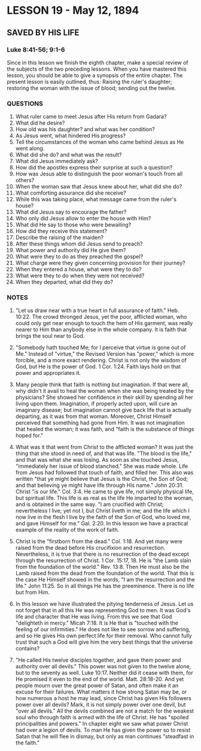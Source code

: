 # LESSON 19 - May 12, 1894

## SAVED BY HIS LIFE
### Luke 8:41-56; 9:1-6

Since in this lesson we finish the eighth chapter, make a special review of the subjects of the two preceding lessons. When you have mastered this lesson, you should be able to give a synopsis of the entire chapter. The present lesson is easily outlined, thus: Raising the ruler's daughter; restoring the woman with the issue of blood; sending out the twelve.

### QUESTIONS

1. What ruler came to meet Jesus after His return from Gadara?
2. What did he desire?
3. How old was his daughter? and what was her condition?
4. As Jesus went, what hindered His progress?
5. Tell the circumstances of the woman who came behind Jesus as He went along.
6. What did she do? and what was the result?
7. What did Jesus immediately ask?
8. How did the apostles express their surprise at such a question?
9. How was Jesus able to distinguish the poor woman's touch from all others?
10. When the woman saw that Jesus knew about her, what did she do?
11. What comforting assurance did she receive?
12. While this was taking place, what message came from the ruler's house?
13. What did Jesus say to encourage the father?
14. Who only did Jesus allow to enter the house with Him?
15. What did He say to those who were bewailing?
16. How did they receive this statement?
17. Describe the raising of the maiden?
18. After these things whom did Jesus send to preach?
19. What power and authority did He give them?
20. What were they to do as they preached the gospel?
21. What charge were they given concerning provision for their journey?
22. When they entered a house, what were they to do?
23. What were they to do when they were not received?
24. When they departed, what did they do?

### NOTES

1. "Let us draw near with a true heart in full assurance of faith." Heb. 10:22. The crowd thronged Jesus, yet the poor, afflicted woman, who could only get near enough to touch the hem of His garment, was really nearer to Him than anybody else in the whole company. It is faith that brings the soul near to God.

2. "Somebody hath touched Me; for I perceive that virtue is gone out of Me." Instead of "virtue," the Revised Version has "power," which is more forcible, and a more exact rendering. Christ is not only the wisdom of God, but He is the power of God. 1 Cor. 1:24. Faith lays hold on that power and appropriates it.

3. Many people think that faith is nothing but imagination. If that were all, why didn't it avail to heal the woman when she was being treated by the physicians? She showed her confidence in their skill by spending all her living upon them. Imagination, if properly acted upon, will cure an imaginary disease; but imagination cannot give back life that is actually departing, as it was from that woman. Moreover, Christ Himself perceived that something had gone from Him. It was not imagination that healed the woman; it was faith, and "faith is the substance of things hoped for."

4. What was it that went from Christ to the afflicted woman? It was just the thing that she stood in need of, and that was life. "The blood is the life," and that was what she was losing. As soon as she touched Jesus, "immediately her issue of blood stanched." She was made whole. Life from Jesus had followed that touch of faith, and filled her. This also was written "that ye might believe that Jesus is the Christ, the Son of God; and that believing ye might have life through His name." John 20:31. Christ "is our life." Col. 3:4. He came to give life, not simply physical life, but spiritual life. This life is as real as the life He imparted to the woman, and is obtained in the same way. "I am crucified with Christ; nevertheless I live; yet not I, but Christ liveth in me; and the life which I now live in the flesh I live by the faith of the Son of God, who loved me, and gave Himself for me." Gal. 2:20. In this lesson we have a practical example of the reality of the work of faith.

5. Christ is the "firstborn from the dead." Col. 1:18. And yet many were raised from the dead before His crucifixion and resurrection. Nevertheless, it is true that there is no resurrection of the dead except through the resurrection of Christ. 1 Cor. 15:17, 18. He is "the Lamb slain from the foundation of the world." Rev. 13:8. Then He must also be the Lamb raised from the dead from the foundation of the world. That this is the case He Himself showed in the words, "I am the resurrection and the life." John 11:25. So in all things He has the preeminence. There is no life but from Him.

6. In this lesson we have illustrated the pitying tenderness of Jesus. Let us not forget that in all this He was representing God to men. It was God's life and character that He was living. From this we see that God "delighteth in mercy." Micah 7:18. It is He that is "touched with the feeling of our infirmities." He does not like to see sorrow and suffering, and so He gives His own perfect life for their removal. Who cannot fully trust that such a God will give him the very best things that the universe contains?

7. "He called His twelve disciples together, and gave them power and authority over all devils." This power was not given to the twelve alone, but to the seventy as well. Luke 10:17. Neither did it cease with them, for He promised it even to the end of the world. Matt. 28:18-20. And yet people mourn over the great power of Satan, and often make it an excuse for their failures. What matters it how strong Satan may be, or how numerous a host he may lead, since Christ has given His followers power over all devils? Mark, it is not simply power over one devil, but "over all devils." All the devils combined are not a match for the weakest soul who through faith is armed with the life of Christ. He has "spoiled principalities and powers." In chapter eight we saw what power Christ had over a legion of devils. To man He has given the power so to resist Satan that he will flee in dismay, but only as man continues "steadfast in the faith."